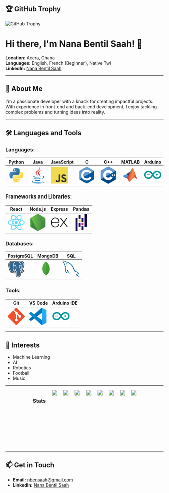 ## 🏆 GitHub Trophy
![GitHub Trophy](https://github-profile-trophy.vercel.app/?username=brabentil&theme=algolia)

# Hi there, I'm Nana Bentil Saah! 👋

**Location:** Accra, Ghana  
**Languages:** English, French (Beginner), Native Twi  
**LinkedIn:** [Nana Bentil Saah](https://www.linkedin.com/in/nana-bentil-saah)

---

## 🚀 About Me

I'm a passionate developer with a knack for creating impactful projects. With experience in front-end and back-end development, I enjoy tackling complex problems and turning ideas into reality.

---

## 🛠 Languages and Tools

### Languages:
| Python | Java | JavaScript | C | C++ | MATLAB | Arduino |
|----------|----------|----------|-----|-----|-----|-----|
| <img src="https://github.com/devicons/devicon/blob/master/icons/python/python-original.svg" title="Python" alt="Python" width="55" height="55"/> | <img src="https://github.com/devicons/devicon/blob/master/icons/java/java-original.svg" title="Java" alt="Java" width="55" height="55"/> | <img src="https://github.com/devicons/devicon/blob/master/icons/javascript/javascript-original.svg" title="JavaScript" alt="JavaScript" width="55" height="55"/> | <img src="https://github.com/devicons/devicon/blob/master/icons/c/c-original.svg" title="C" alt="C" width="55" height="55"/> | <img src="https://github.com/devicons/devicon/blob/master/icons/cplusplus/cplusplus-original.svg" title="C++" alt="C++" width="55" height="55"/> | <img src="https://github.com/devicons/devicon/blob/master/icons/matlab/matlab-original.svg" title="MATLAB" alt="MATLAB" width="55" height="55"/> | <img src="https://github.com/devicons/devicon/blob/master/icons/arduino/arduino-original.svg" title="Arduino" alt="Arduino" width="55" height="55"/> |

### Frameworks and Libraries:
| React | Node.js | Express | Pandas |
|----------|----------|----------|-----|
| <img src="https://github.com/devicons/devicon/blob/master/icons/react/react-original.svg" title="React" alt="React" width="55" height="55"/> | <img src="https://github.com/devicons/devicon/blob/master/icons/nodejs/nodejs-original.svg" title="Node.js" alt="Node.js" width="55" height="55"/> | <img src="https://github.com/devicons/devicon/blob/master/icons/express/express-original.svg" title="Express" alt="Express" width="55" height="55"/> | <img src="https://github.com/devicons/devicon/blob/master/icons/pandas/pandas-original.svg" title="Pandas" alt="Pandas" width="55" height="55"/> | 

### Databases:
| PostgreSQL | MongoDB | SQL |
|----------|----------|----------|
| <img src="https://github.com/devicons/devicon/blob/master/icons/postgresql/postgresql-original.svg" title="PostgreSQL" alt="PostgreSQL" width="55" height="55"/> | <img src="https://github.com/devicons/devicon/blob/master/icons/mongodb/mongodb-original.svg" title="MongoDB" alt="MongoDB" width="55" height="55"/> | <img src="https://github.com/devicons/devicon/blob/master/icons/mysql/mysql-original.svg" title="SQL" alt="SQL" width="55" height="55"/> |

### Tools:
| Git | VS Code | Arduino IDE |
|----------|----------|-----|
| <img src="https://github.com/devicons/devicon/blob/master/icons/git/git-original.svg" title="Git" alt="Git" width="55" height="55"/> | <img src="https://github.com/devicons/devicon/blob/master/icons/vscode/vscode-original.svg" title="VS Code" alt="VS Code" width="55" height="55"/> | <img src="https://github.com/devicons/devicon/blob/master/icons/arduino/arduino-original.svg" title="Arduino IDE" alt="Arduino IDE" width="55" height="55"/> |

---

## 🌱 Interests

- Machine Learning
- AI
- Robotics
- Football
- Music

---
<div align="center" style="display: flex; justify-content: center; flex-wrap: wrap; gap: 20px;">
  <h3>Stats</h3>
    <img align="center" src="https://streak-stats.demolab.com/?user=brabentil&theme=transparent&timestamp=<?=time()?>" height="180em" />
    <img align="center" src="https://github-readme-stats.vercel.app/api/top-langs/?username=brabentil&layout=compact&theme=transparent&timestamp=<?=time()?>" height="180em" />
    <img align="center" src="http://github-profile-summary-cards.vercel.app/api/cards/stats?username=brabentil&theme=transparent&timestamp=<?=time()?>" height="180em" />
    <img align="center" src="http://github-profile-summary-cards.vercel.app/api/cards/most-commit-language?username=brabentil&theme=transparent&timestamp=<?=time()?>" height="180em" />
    <img align="center" src="http://github-profile-summary-cards.vercel.app/api/cards/repos-per-language?username=brabentil&theme=transparent&timestamp=<?=time()?>" height="180em" />
    <img align="center" src="http://github-profile-summary-cards.vercel.app/api/cards/productive-time?username=brabentil&theme=transparent&utcOffset=0&timestamp=<?=time()?>" height="180em" />
    <img align="center" src="http://github-profile-summary-cards.vercel.app/api/cards/profile-details?username=brabentil&theme=transparent&timestamp=<?=time()?>" height="180em" />
    <img align="center" src="https://komarev.com/ghpvc/?username=brabentil&theme=transparent&timestamp=<?=time()?>" height="80em" />
</div>

---

## 📫 Get in Touch

- **Email:** [nbensaah@gmail.com](mailto:nbensaah@gmail.com)
- **LinkedIn:** [Nana Bentil Saah](https://www.linkedin.com/in/nana-bentil-saah)
